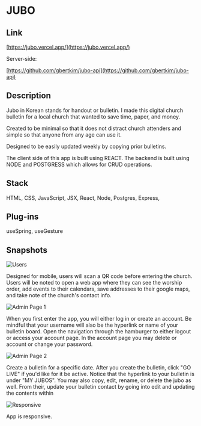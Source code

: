 # JUBO 

## Link

[https://jubo.vercel.app/](https://jubo.vercel.app/)

Server-side: 

[https://github.com/gbertkim/jubo-api](https://github.com/gbertkim/jubo-api)


## Description

Jubo in Korean stands for handout or bulletin. I made this digital church bulletin for a local church that wanted to save time, paper, and money. 

Created to be minimal so that it does not distract church attenders and simple so that anyone from any age can use it. 

Designed to be easily updated weekly by copying prior bulletins.

The client side of this app is built using REACT. The backend is built using NODE and POSTGRESS which allows for CRUD operations.

## Stack

HTML, CSS, JavaScript, JSX, React, Node, Postgres, Express, 

## Plug-ins
useSpring, useGesture

## Snapshots

![Users](sample/group1.png "Users will see 4 swipable screens")

Designed for mobile, users will scan a QR code before entering the church. Users will be noted to open a web app where they can see the worship order, add events to their calendars, save addresses to their google maps, and take note of the church's contact info. 


![Admin Page 1](sample/group2.png "Admin Page Log in and accounts page")

When you first enter the app, you will either log in or create an account. Be mindful that your username will also be the hyperlink or name of your bulletin board. Open the navigation through the hamburger to either logout or access your account page. In the account page you may delete or account or change your password. 

![Admin Page 2](sample/group3.png "Admin Page for editing the jubo")

Create a bulletin for a specific date. After you create the bulletin, click "GO LIVE" if you'd like for it be active. Notice that the hyperlink to your bulletin is under "MY JUBOS". You may also copy, edit, rename, or delete the jubo as well. From their, update your bulletin contact by going into edit and updating the contents within

![Responsive](sample/goup4.png "Responsive example")

App is responsive. 